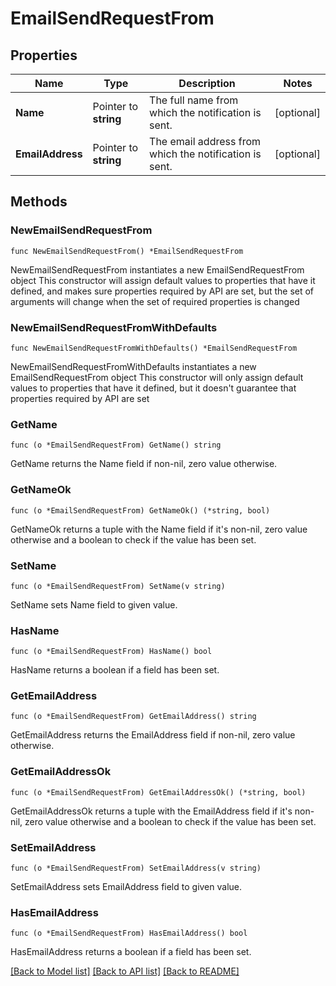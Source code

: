 # EmailSendRequestFrom

## Properties

Name | Type | Description | Notes
------------ | ------------- | ------------- | -------------
**Name** | Pointer to **string** | The full name from which the notification is sent. | [optional] 
**EmailAddress** | Pointer to **string** | The email address from which the notification is sent. | [optional] 

## Methods

### NewEmailSendRequestFrom

`func NewEmailSendRequestFrom() *EmailSendRequestFrom`

NewEmailSendRequestFrom instantiates a new EmailSendRequestFrom object
This constructor will assign default values to properties that have it defined,
and makes sure properties required by API are set, but the set of arguments
will change when the set of required properties is changed

### NewEmailSendRequestFromWithDefaults

`func NewEmailSendRequestFromWithDefaults() *EmailSendRequestFrom`

NewEmailSendRequestFromWithDefaults instantiates a new EmailSendRequestFrom object
This constructor will only assign default values to properties that have it defined,
but it doesn't guarantee that properties required by API are set

### GetName

`func (o *EmailSendRequestFrom) GetName() string`

GetName returns the Name field if non-nil, zero value otherwise.

### GetNameOk

`func (o *EmailSendRequestFrom) GetNameOk() (*string, bool)`

GetNameOk returns a tuple with the Name field if it's non-nil, zero value otherwise
and a boolean to check if the value has been set.

### SetName

`func (o *EmailSendRequestFrom) SetName(v string)`

SetName sets Name field to given value.

### HasName

`func (o *EmailSendRequestFrom) HasName() bool`

HasName returns a boolean if a field has been set.

### GetEmailAddress

`func (o *EmailSendRequestFrom) GetEmailAddress() string`

GetEmailAddress returns the EmailAddress field if non-nil, zero value otherwise.

### GetEmailAddressOk

`func (o *EmailSendRequestFrom) GetEmailAddressOk() (*string, bool)`

GetEmailAddressOk returns a tuple with the EmailAddress field if it's non-nil, zero value otherwise
and a boolean to check if the value has been set.

### SetEmailAddress

`func (o *EmailSendRequestFrom) SetEmailAddress(v string)`

SetEmailAddress sets EmailAddress field to given value.

### HasEmailAddress

`func (o *EmailSendRequestFrom) HasEmailAddress() bool`

HasEmailAddress returns a boolean if a field has been set.


[[Back to Model list]](../README.md#documentation-for-models) [[Back to API list]](../README.md#documentation-for-api-endpoints) [[Back to README]](../README.md)


